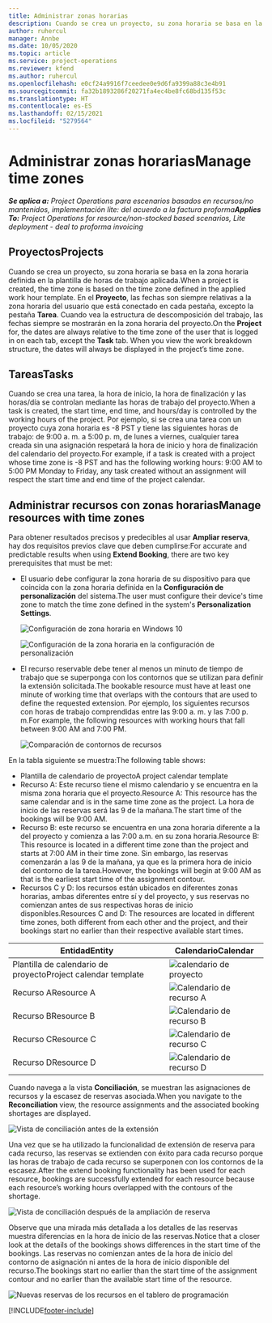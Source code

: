 ```yaml
---
title: Administrar zonas horarias
description: Cuando se crea un proyecto, su zona horaria se basa en la zona horaria definida en la plantilla de horas de trabajo aplicada.
author: ruhercul
manager: Annbe
ms.date: 10/05/2020
ms.topic: article
ms.service: project-operations
ms.reviewer: kfend
ms.author: ruhercul
ms.openlocfilehash: e0cf24a9916f7ceedee0e9d6fa9399a88c3e4b91
ms.sourcegitcommit: fa32b1893286f20271fa4ec4be8fc68bd135f53c
ms.translationtype: HT
ms.contentlocale: es-ES
ms.lasthandoff: 02/15/2021
ms.locfileid: "5279564"
---
```

# <a name="manage-time-zones"></a><span data-ttu-id="3a0bd-103">Administrar zonas horarias</span><span class="sxs-lookup"><span data-stu-id="3a0bd-103">Manage time zones</span></span>

<span data-ttu-id="3a0bd-104">_**Se aplica a:** Project Operations para escenarios basados en recursos/no mantenidos, implementación lite: del acuerdo a la factura proforma_</span><span class="sxs-lookup"><span data-stu-id="3a0bd-104">_**Applies To:** Project Operations for resource/non-stocked based scenarios, Lite deployment - deal to proforma invoicing_</span></span>


## <a name="projects"></a><span data-ttu-id="3a0bd-105">Proyectos</span><span class="sxs-lookup"><span data-stu-id="3a0bd-105">Projects</span></span>

<span data-ttu-id="3a0bd-106">Cuando se crea un proyecto, su zona horaria se basa en la zona horaria definida en la plantilla de horas de trabajo aplicada.</span><span class="sxs-lookup"><span data-stu-id="3a0bd-106">When a project is created, the time zone is based on the time zone defined in the applied work hour template.</span></span> <span data-ttu-id="3a0bd-107">En el **Proyecto**, las fechas son siempre relativas a la zona horaria del usuario que está conectado en cada pestaña, excepto la pestaña **Tarea**. Cuando vea la estructura de descomposición del trabajo, las fechas siempre se mostrarán en la zona horaria del proyecto.</span><span class="sxs-lookup"><span data-stu-id="3a0bd-107">On the **Project** for, the dates are always relative to the time zone of the user that is logged in on each tab, except the **Task** tab. When you view the work breakdown structure, the dates will always be displayed in the project’s time zone.</span></span>

## <a name="tasks"></a><span data-ttu-id="3a0bd-108">Tareas</span><span class="sxs-lookup"><span data-stu-id="3a0bd-108">Tasks</span></span>

<span data-ttu-id="3a0bd-109">Cuando se crea una tarea, la hora de inicio, la hora de finalización y las horas/día se controlan mediante las horas de trabajo del proyecto.</span><span class="sxs-lookup"><span data-stu-id="3a0bd-109">When a task is created, the start time, end time, and hours/day is controlled by the working hours of the project.</span></span> <span data-ttu-id="3a0bd-110">Por ejemplo, si se crea una tarea con un proyecto cuya zona horaria es -8 PST y tiene las siguientes horas de trabajo: de 9:00 a. m. a 5:00 p. m, de lunes a viernes, cualquier tarea creada sin una asignación respetará la hora de inicio y hora de finalización del calendario del proyecto.</span><span class="sxs-lookup"><span data-stu-id="3a0bd-110">For example, if a task is created with a project whose time zone is -8 PST and has the following working hours: 9:00 AM to 5:00 PM Monday to Friday, any task created without an assignment will respect the start time and end time of the project calendar.</span></span>

## <a name="manage-resources-with-time-zones"></a><span data-ttu-id="3a0bd-111">Administrar recursos con zonas horarias</span><span class="sxs-lookup"><span data-stu-id="3a0bd-111">Manage resources with time zones</span></span>

<span data-ttu-id="3a0bd-112">Para obtener resultados precisos y predecibles al usar **Ampliar reserva**, hay dos requisitos previos clave que deben cumplirse:</span><span class="sxs-lookup"><span data-stu-id="3a0bd-112">For accurate and predictable results when using **Extend Booking**, there are two key prerequisites that must be met:</span></span>  

- <span data-ttu-id="3a0bd-113">El usuario debe configurar la zona horaria de su dispositivo para que coincida con la zona horaria definida en la **Configuración de personalización** del sistema.</span><span class="sxs-lookup"><span data-stu-id="3a0bd-113">The user must configure their device's time zone to match the time zone defined in the system's **Personalization Settings**.</span></span>
 
  ![Configuración de zona horaria en Windows 10](media/reconcile-assignments-03.png)

  ![Configuración de la zona horaria en la configuración de personalización](media/reconcile-assignments-04.png)
 
- <span data-ttu-id="3a0bd-116">El recurso reservable debe tener al menos un minuto de tiempo de trabajo que se superponga con los contornos que se utilizan para definir la extensión solicitada.</span><span class="sxs-lookup"><span data-stu-id="3a0bd-116">The bookable resource must have at least one minute of working time that overlaps with the contours that are used to define the requested extension.</span></span> <span data-ttu-id="3a0bd-117">Por ejemplo, los siguientes recursos con horas de trabajo comprendidas entre las 9:00 a. m. y las 7:00 p. m.</span><span class="sxs-lookup"><span data-stu-id="3a0bd-117">For example, the following resources with working hours that fall between 9:00 AM and 7:00 PM.</span></span> 

  ![Comparación de contornos de recursos](media/reconcile-assignments-05.png)

<span data-ttu-id="3a0bd-119">En la tabla siguiente se muestra:</span><span class="sxs-lookup"><span data-stu-id="3a0bd-119">The following table shows:</span></span>

- <span data-ttu-id="3a0bd-120">Plantilla de calendario de proyecto</span><span class="sxs-lookup"><span data-stu-id="3a0bd-120">A project calendar template</span></span>
- <span data-ttu-id="3a0bd-121">Recurso A: Este recurso tiene el mismo calendario y se encuentra en la misma zona horaria que el proyecto.</span><span class="sxs-lookup"><span data-stu-id="3a0bd-121">Resource A: This resource has the same calendar and is in the same time zone as the project.</span></span> <span data-ttu-id="3a0bd-122">La hora de inicio de las reservas será las 9 de la mañana.</span><span class="sxs-lookup"><span data-stu-id="3a0bd-122">The start time of the bookings will be 9:00 AM.</span></span>
- <span data-ttu-id="3a0bd-123">Recurso B: este recurso se encuentra en una zona horaria diferente a la del proyecto y comienza a las 7:00 a.m. en su zona horaria.</span><span class="sxs-lookup"><span data-stu-id="3a0bd-123">Resource B: This resource is located in a different time zone than the project and starts at 7:00 AM in their time zone.</span></span> <span data-ttu-id="3a0bd-124">Sin embargo, las reservas comenzarán a las 9 de la mañana, ya que es la primera hora de inicio del contorno de la tarea.</span><span class="sxs-lookup"><span data-stu-id="3a0bd-124">However, the bookings will begin at 9:00 AM as that is the earliest start time of the assignment contour.</span></span>
- <span data-ttu-id="3a0bd-125">Recursos C y D: los recursos están ubicados en diferentes zonas horarias, ambas diferentes entre sí y del proyecto, y sus reservas no comienzan antes de sus respectivas horas de inicio disponibles.</span><span class="sxs-lookup"><span data-stu-id="3a0bd-125">Resources C and D: The resources are located in different time zones, both different from each other and the project, and their bookings start no earlier than their respective available start times.</span></span>

|<span data-ttu-id="3a0bd-126">Entidad</span><span class="sxs-lookup"><span data-stu-id="3a0bd-126">Entity</span></span>  |<span data-ttu-id="3a0bd-127">Calendario</span><span class="sxs-lookup"><span data-stu-id="3a0bd-127">Calendar</span></span>  |
|-|-|
|<span data-ttu-id="3a0bd-128">Plantilla de calendario de proyecto</span><span class="sxs-lookup"><span data-stu-id="3a0bd-128">Project calendar template</span></span>   | ![calendario de proyecto](media/reconcile-assignments-06.png) |
|<span data-ttu-id="3a0bd-130">Recurso A</span><span class="sxs-lookup"><span data-stu-id="3a0bd-130">Resource A</span></span>  | ![Calendario de recurso A](media/reconcile-assignments-06.png) |
|<span data-ttu-id="3a0bd-132">Recurso B</span><span class="sxs-lookup"><span data-stu-id="3a0bd-132">Resource B</span></span>  |  ![Calendario de recurso B](media/reconcile-assignments-07.png) |
|<span data-ttu-id="3a0bd-134">Recurso C</span><span class="sxs-lookup"><span data-stu-id="3a0bd-134">Resource C</span></span>  |  ![Calendario de recurso C](media/reconcile-assignments-08.png) |
|<span data-ttu-id="3a0bd-136">Recurso D</span><span class="sxs-lookup"><span data-stu-id="3a0bd-136">Resource D</span></span>  | ![Calendario de recurso D](media/reconcile-assignments-09.png)  |
 
<span data-ttu-id="3a0bd-138">Cuando navega a la vista **Conciliación**, se muestran las asignaciones de recursos y la escasez de reservas asociada.</span><span class="sxs-lookup"><span data-stu-id="3a0bd-138">When you navigate to the **Reconciliation** view, the resource assignments and the associated booking shortages are displayed.</span></span>

![Vista de conciliación antes de la extensión](media/reconcile-assignments-10.png)

<span data-ttu-id="3a0bd-140">Una vez que se ha utilizado la funcionalidad de extensión de reserva para cada recurso, las reservas se extienden con éxito para cada recurso porque las horas de trabajo de cada recurso se superponen con los contornos de la escasez.</span><span class="sxs-lookup"><span data-stu-id="3a0bd-140">After the extend booking functionality has been used for each resource, bookings are successfully extended for each resource because each resource’s working hours overlapped with the contours of the shortage.</span></span>

![Vista de conciliación después de la ampliación de reserva](media/reconcile-assignments-11.png) 

<span data-ttu-id="3a0bd-142">Observe que una mirada más detallada a los detalles de las reservas muestra diferencias en la hora de inicio de las reservas.</span><span class="sxs-lookup"><span data-stu-id="3a0bd-142">Notice that a closer look at the details of the bookings shows differences in the start time of the bookings.</span></span> <span data-ttu-id="3a0bd-143">Las reservas no comienzan antes de la hora de inicio del contorno de asignación ni antes de la hora de inicio disponible del recurso.</span><span class="sxs-lookup"><span data-stu-id="3a0bd-143">The bookings start no earlier than the start time of the assignment contour and no earlier than the available start time of the resource.</span></span>

![Nuevas reservas de los recursos en el tablero de programación](media/reconcile-assignments-12.png)


[!INCLUDE[footer-include](../includes/footer-banner.md)]